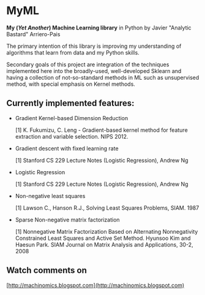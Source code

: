 MyML
==============

**My (*Yet Another*) Machine Learning library** in Python by Javier "Analytic Bastard"
Arriero-Pais

The primary intention of this library is improving my understanding of algorithms
that learn from data and my Python skills.

Secondary goals of this project are integration of the techniques implemented
here into the broadly-used, well-developed Sklearn and having a collection of
not-so-standard methods in ML such as unsupervised method, with special
emphasis on Kernel methods.


Currently implemented features:
--------------

- Gradient Kernel-based Dimension Reduction

  [1] K. Fukumizu, C. Leng - Gradient-based kernel method for feature 
      extraction and variable selection. NIPS 2012.
       
  
- Gradient descent with fixed learning rate

  [1] Stanford CS 229 Lecture Notes (Logistic Regression), Andrew Ng


- Logistic Regression

  [1] Stanford CS 229 Lecture Notes (Logistic Regression), Andrew Ng
  

- Non-negative least squares

  [1] Lawson C., Hanson R.J., Solving Least Squares Problems, SIAM. 1987


- Sparse Non-negative matrix factorization

  [1] Nonnegative Matrix Factorization Based on Alternating Nonnegativity
      Constrained Least Squares and Active Set Method. Hyunsoo Kim and
      Haesun Park. SIAM Journal on Matrix Analysis and Applications, 30-2,
      2008
      

Watch comments on
--------------

[http://machinomics.blogspot.com](http://machinomics.blogspot.com)